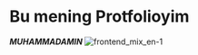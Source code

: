 # Bu mening Protfolioyim

<b><i>MUHAMMADAMIN</i></b>
![frontend_mix_en-1](https://user-images.githubusercontent.com/118976587/203770575-b430e3b2-a4ef-4b65-a959-8dc4729f2dc3.png)
